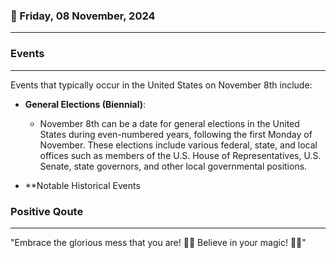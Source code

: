 ### 📅 Friday, 08 November, 2024
------
### Events
------
Events that typically occur in the United States on November 8th include:

- **General Elections (Biennial)**:  
  - November 8th can be a date for general elections in the United States during even-numbered years, following the first Monday of November. These elections include various federal, state, and local offices such as members of the U.S. House of Representatives, U.S. Senate, state governors, and other local governmental positions.
  
- **Notable Historical Events
### Positive Qoute
------
"Embrace the glorious mess that you are! 🌟✨ Believe in your magic! 💫😊"
